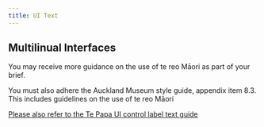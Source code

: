 ```yaml
---
title: UI Text
---
```


## Multilinual Interfaces

You may receive more guidance on the use of te reo Māori as part of your brief.

You must also adhere the Auckland Museum style guide, appendix item 8.3. This includes guidelines on the use of te reo Māori

[Please also refer to the Te Papa UI control label text guide](https://te-papa.github.io/_pages/patterns/ui-controls-te-reo/)